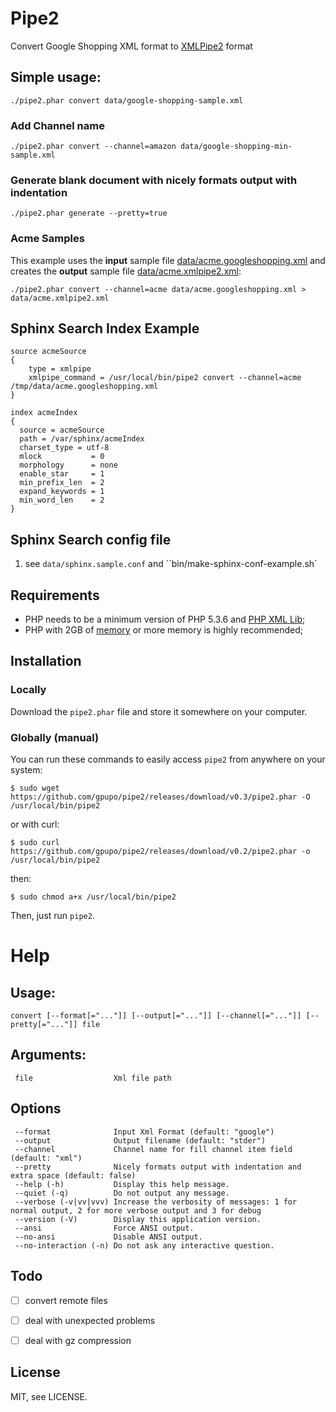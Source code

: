 # Pipe2

Convert Google Shopping XML format to [XMLPipe2](http://sphinxsearch.com/docs/current.html#xmlpipe2) format


## Simple usage:

    ./pipe2.phar convert data/google-shopping-sample.xml


### Add Channel name

    ./pipe2.phar convert --channel=amazon data/google-shopping-min-sample.xml


### Generate blank document with nicely formats output with indentation

    ./pipe2.phar generate --pretty=true


### Acme Samples

This example uses the **input** sample file [data/acme.googleshopping.xml](https://github.com/gpupo/pipe2/blob/master/data/acme.googleshopping.xml)
 and creates the **output** sample file [data/acme.xmlpipe2.xml](https://github.com/gpupo/pipe2/blob/master/data/acme.xmlpipe2.xml):

    ./pipe2.phar convert --channel=acme data/acme.googleshopping.xml > data/acme.xmlpipe2.xml

## Sphinx Search Index Example

    source acmeSource
    {
        type = xmlpipe
        xmlpipe_command = /usr/local/bin/pipe2 convert --channel=acme /tmp/data/acme.googleshopping.xml
    }

    index acmeIndex
    {
      source = acmeSource
      path = /var/sphinx/acmeIndex
      charset_type = utf-8
      mlock           = 0
      morphology      = none
      enable_star     = 1
      min_prefix_len  = 2
      expand_keywords = 1
      min_word_len    = 2
    }


## Sphinx Search config file

1. see ``data/sphinx.sample.conf`` and ``bin/make-sphinx-conf-example.sh`

## Requirements

- PHP needs to be a minimum version of PHP 5.3.6 and [PHP XML Lib](http://php.net/manual/en/dom.setup.php);
- PHP with 2GB of [memory](http://php.net/memory-limit) or more memory is highly recommended;

## Installation

### Locally

Download the ``pipe2.phar`` file and store it somewhere on your computer.

### Globally (manual)

You can run these commands to easily access ``pipe2`` from anywhere on
your system:

    $ sudo wget https://github.com/gpupo/pipe2/releases/download/v0.3/pipe2.phar -O /usr/local/bin/pipe2

or with curl:

    $ sudo curl https://github.com/gpupo/pipe2/releases/download/v0.2/pipe2.phar -o /usr/local/bin/pipe2

then:

    $ sudo chmod a+x /usr/local/bin/pipe2

Then, just run ``pipe2``.


# Help

## Usage:

    convert [--format[="..."]] [--output[="..."]] [--channel[="..."]] [--pretty[="..."]] file

## Arguments:

     file                  Xml file path

## Options

     --format              Input Xml Format (default: "google")
     --output              Output filename (default: "stder")
     --channel             Channel name for fill channel item field (default: "xml")
     --pretty              Nicely formats output with indentation and extra space (default: false)
     --help (-h)           Display this help message.
     --quiet (-q)          Do not output any message.
     --verbose (-v|vv|vvv) Increase the verbosity of messages: 1 for normal output, 2 for more verbose output and 3 for debug
     --version (-V)        Display this application version.
     --ansi                Force ANSI output.
     --no-ansi             Disable ANSI output.
     --no-interaction (-n) Do not ask any interactive question.


## Todo

- [ ] convert remote files
- [ ] deal with unexpected problems
- [ ] deal with gz compression


## License

MIT, see LICENSE.